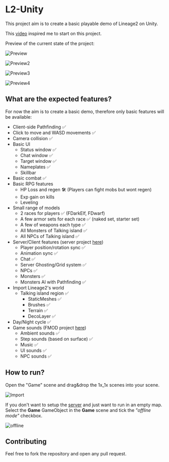 # L2-Unity

<p>This project aim is to create a basic playable demo of Lineage2 on Unity.</p>

This [video](https://www.youtube.com/watch?v=IEHY37bJ7nk) inspired me to start on this project.

<p>Preview of the current state of the project:</p>

![Preview](https://cdn.discordapp.com/attachments/584218502148259901/1180162232814940280/image.png?ex=65eb28ba&is=65d8b3ba&hm=9fb347f90e0969ded501640e36d58353dd8046d107e54147c7e0abee926446aa&)

![Preview2](https://cdn.discordapp.com/attachments/584218502148259901/1214221893154897940/image.png?ex=65f85342&is=65e5de42&hm=27e2098e5dc3365d8e5e5e51f821a666531256df2412214585a6b75afafd54ed&)

![Preview3](https://cdn.discordapp.com/attachments/584218502148259901/1214952502492008500/image.png?ex=65fafbb1&is=65e886b1&hm=4de069cf9464fd2d5c18ac7a3a4d87757afc0926b3119c8807df1fd1c49bf951&)

![Preview4](https://cdn.discordapp.com/attachments/584218502148259901/1214956247506485290/image.png?ex=65faff2e&is=65e88a2e&hm=b71267feb997a17efd3bee0a1926fd8bc4ad434fb0cd0fd76bce439298f74831&)

## What are the expected features?

For now the aim is to create a basic demo, therefore only basic features will be available:
- Client-side Pathfinding ✅
- Click to move and WASD movements ✅
- Camera collision ✅
- Basic UI
    - Status window ✅
    - Chat window ✅
    - Target window ✅
    - Nameplates ✅
    - Skillbar
- Basic combat ✅
- Basic RPG features 
    - HP Loss and regen 🛠️ (Players can fight mobs but wont regen)
    - Exp gain on kills
    - Leveling
- Small range of models
    - 2 races for players ✅ (FDarkElf, FDwarf)
	- A few armor sets for each race ✅ (naked set, starter set)
	- A few of weapons each type ✅
    - All Monsters of Talking island ✅
    - All NPCs of Talking island ✅
- Server/Client features (server project [here](https://gitlab.com/shnok/unity-mmo-server))
    - Player position/rotation sync ✅
    - Animation sync ✅
    - Chat ✅
    - Server Ghosting/Grid system ✅
    - NPCs ✅
    - Monsters ✅
    - Monsters AI with Pathfinding ✅
- Import Lineage2's world
    - Talking island region ✅
        - StaticMeshes ✅
        - Brushes ✅
        - Terrain ✅
        - DecoLayer ✅
- Day/Night cycle ✅
- Game sounds (FMOD project [here](https://gitlab.com/shnok/l2-unity/-/tree/main/l2-unity-fmod/))
    - Ambient sounds ✅
    - Step sounds (based on surface) ✅
	- Music ✅
    - UI sounds ✅
    - NPC sounds ✅

## How to run?

<p>Open the "Game" scene and drag&drop the 1x_1x scenes into your scene.</p>

![Import](https://cdn.discordapp.com/attachments/584218502148259901/1180168459104034877/image.png?ex=65eb2e87&is=65d8b987&hm=a869d1c373c75b9ff52b93ccddaf91ccf853af21dd5e948cce3d53217f0ca124&)

If you don't want to setup the [server](https://gitlab.com/shnok/unity-mmo-server) and just want to run in an empty map. Select the <b>Game</b> GameObject in the <b>Game</b> scene and tick the <i>"offline mode"</i> checkbox.

![offline](https://cdn.discordapp.com/attachments/584218502148259901/1182499680056250418/image.png?ex=65ea6f25&is=65d7fa25&hm=a87480c4915cbf9c2723cc2b4c32f1c39c42e3e511bb0503db3ff4a6e031c998&)



## Contributing

Feel free to fork the repository and open any pull request.
